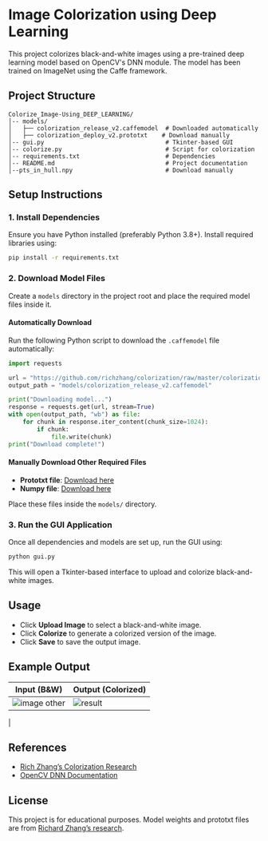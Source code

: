 # Image Colorization using Deep Learning

This project colorizes black-and-white images using a pre-trained deep learning model based on OpenCV's DNN module. The model has been trained on ImageNet using the Caffe framework.

## Project Structure

```
Colorize_Image-Using_DEEP_LEARNING/
│-- models/
│   ├── colorization_release_v2.caffemodel  # Downloaded automatically
│   ├── colorization_deploy_v2.prototxt    # Download manually
│-- gui.py                                  # Tkinter-based GUI
│-- colorize.py                             # Script for colorization
│-- requirements.txt                        # Dependencies
│-- README.md                               # Project documentation
│--pts_in_hull.npy                          # Download manually
```

## Setup Instructions

### 1. Install Dependencies

Ensure you have Python installed (preferably Python 3.8+). Install required libraries using:

```sh
pip install -r requirements.txt
```

### 2. Download Model Files

Create a `models` directory in the project root and place the required model files inside it.

#### **Automatically Download**

Run the following Python script to download the `.caffemodel` file automatically:

```python
import requests

url = "https://github.com/richzhang/colorization/raw/master/colorization/models/colorization_release_v2.caffemodel"
output_path = "models/colorization_release_v2.caffemodel"

print("Downloading model...")
response = requests.get(url, stream=True)
with open(output_path, "wb") as file:
    for chunk in response.iter_content(chunk_size=1024):
        if chunk:
            file.write(chunk)
print("Download complete!")
```

#### **Manually Download Other Required Files**

- **Prototxt file**: [Download here](https://github.com/richzhang/colorization/blob/master/colorization/models/colorization_deploy_v2.prototxt)
- **Numpy file**: [Download here](https://github.com/richzhang/colorization/blob/master/colorization/models/pts_in_hull.npy)

Place these files inside the `models/` directory.

### 3. Run the GUI Application

Once all dependencies and models are set up, run the GUI using:

```sh
python gui.py
```

This will open a Tkinter-based interface to upload and colorize black-and-white images.

## Usage

- Click **Upload Image** to select a black-and-white image.
- Click **Colorize** to generate a colorized version of the image.
- Click **Save** to save the output image.

## Example Output

| Input (B&W) | Output (Colorized) |
| ----------- | ------------------ |
|![image other](https://github.com/user-attachments/assets/b08167ea-cf1d-43ef-b5b2-8fb3bfc0b8e8)|![result](https://github.com/user-attachments/assets/d99b0c1f-eba9-4cb0-9590-b0ae0a26d339)
|

## References

- [Rich Zhang’s Colorization Research](https://richzhang.github.io/colorization/)
- [OpenCV DNN Documentation](https://docs.opencv.org/master/d6/d0f/group__dnn.html)

## License

This project is for educational purposes. Model weights and prototxt files are from [Richard Zhang’s research](https://github.com/richzhang/colorization/).

